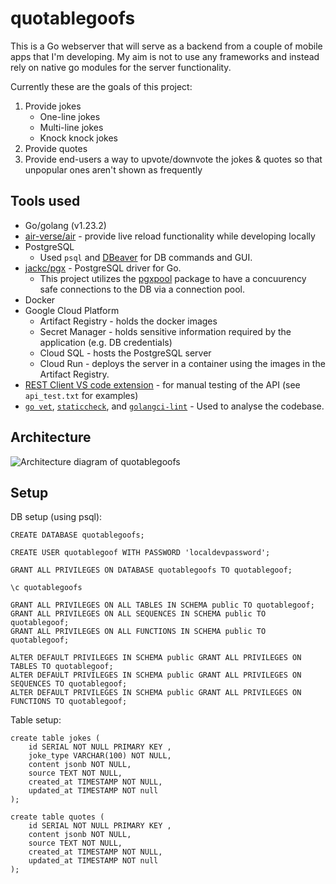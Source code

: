 # quotablegoofs

This is a Go webserver that will serve as a backend from a couple of mobile apps that I'm developing. My aim is not to use any frameworks and instead rely on native go modules for the server functionality. 

Currently these are the goals of this project:
1. Provide jokes
    - One-line jokes
    - Multi-line jokes
    - Knock knock jokes
2. Provide quotes
3. Provide end-users a way to upvote/downvote the jokes & quotes so that unpopular ones aren't shown as frequently

## Tools used
- Go/golang (v1.23.2)
- [air-verse/air](https://github.com/air-verse/air) - provide live reload functionality while developing locally
- PostgreSQL
	- Used `psql` and [DBeaver](https://dbeaver.com/) for DB commands and GUI.
- [jackc/pgx](https://github.com/jackc/pgx) - PostgreSQL driver for Go. 
	- This project utilizes the [pgxpool](https://pkg.go.dev/github.com/jackc/pgx/v5@v5.7.1/pgxpool) package to have a concuurency safe connections to the DB via a connection pool.
- Docker 
- Google Cloud Platform
	- Artifact Registry - holds the docker images
	- Secret Manager - holds sensitive information required by the application (e.g. DB credentials)
	- Cloud SQL - hosts the PostgreSQL server
	- Cloud Run - deploys the server in a container using the images in the Artifact Registry.
- [REST Client VS code extension](https://marketplace.visualstudio.com/items?itemName=humao.rest-client) - for manual testing of the API (see `api_test.txt` for examples)
- [`go vet`](https://golang.google.cn/cmd/vet/), [`staticcheck`](https://staticcheck.dev/), and [`golangci-lint`](https://golangci-lint.run/) - Used to analyse the codebase. 

## Architecture

![Architecture diagram of quotablegoofs](https://docs.google.com/drawings/d/e/2PACX-1vStlM5h46sGZBBEFQk08ugp1uL74L3WAXiVg6iF6OcFhctIKk2EYvU0N2w9YIbT11jQQFsgd6GQyoTW/pub?w=1288&h=688)

## Setup

DB setup (using psql):

```postgresql
CREATE DATABASE quotablegoofs;

CREATE USER quotablegoof WITH PASSWORD 'localdevpassword';

GRANT ALL PRIVILEGES ON DATABASE quotablegoofs TO quotablegoof;

\c quotablegoofs

GRANT ALL PRIVILEGES ON ALL TABLES IN SCHEMA public TO quotablegoof;
GRANT ALL PRIVILEGES ON ALL SEQUENCES IN SCHEMA public TO quotablegoof;
GRANT ALL PRIVILEGES ON ALL FUNCTIONS IN SCHEMA public TO quotablegoof;

ALTER DEFAULT PRIVILEGES IN SCHEMA public GRANT ALL PRIVILEGES ON TABLES TO quotablegoof;
ALTER DEFAULT PRIVILEGES IN SCHEMA public GRANT ALL PRIVILEGES ON SEQUENCES TO quotablegoof;
ALTER DEFAULT PRIVILEGES IN SCHEMA public GRANT ALL PRIVILEGES ON FUNCTIONS TO quotablegoof;
```

Table setup:
```postgresql
create table jokes (
	id SERIAL NOT NULL PRIMARY KEY ,
	joke_type VARCHAR(100) NOT NULL,
	content jsonb NOT NULL,
	source TEXT NOT NULL,
	created_at TIMESTAMP NOT NULL,
	updated_at TIMESTAMP NOT null
);

create table quotes (
	id SERIAL NOT NULL PRIMARY KEY ,
	content jsonb NOT NULL,
	source TEXT NOT NULL,
	created_at TIMESTAMP NOT NULL,
	updated_at TIMESTAMP NOT null
);
```